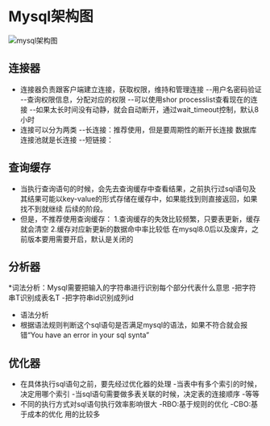 # Mysql架构图
![mysql架构图](D:\IT\demo-code\src\main\java\com\example\demo\lpj\mysql架构图.png)
## 连接器
* 连接器负责跟客户端建立连接，获取权限，维持和管理连接
  --用户名密码验证
  --查询权限信息，分配对应的权限
  --可以使用shor processlist查看现在的连接
  --如果太长时间没有动静，就会自动断开，通过wait_timeout控制，默认8小时
* 连接可以分为两类
  --长连接：推荐使用，但是要周期性的断开长连接
          数据库连接池就是长连接
  --短链接：

## 查询缓存
* 当执行查询语句的时候，会先去查询缓存中查看结果，之前执行过sql语句及其结果可能以key-value的形式存储在缓存中，如果能找到则直接返回，如果找不到就继续
  后续的阶段。
* 但是，不推荐使用查询缓存：
  1.查询缓存的失效比较频繁，只要表更新，缓存就会清空
  2.缓存对应新更新的数据命中率比较低
在mysql8.0后以及废弃，之前版本要用需要开启，默认是关闭的

## 分析器
*词法分析：Mysql需要把输入的字符串进行识别每个部分代表什么意思
         -把字符串T识别成表名T
         -把字符串id识别成列id
* 语法分析
* 根据语法规则判断这个sql语句是否满足mysql的语法，如果不符合就会报错“You have an error in your sql synta”

## 优化器
* 在具体执行sql语句之前，要先经过优化器的处理
  -当表中有多个索引的时候，决定用哪个索引
  -当sql语句需要做多表关联的时候，决定表的连接顺序
  -等等
* 不同的执行方式对sql语句执行效率影响很大
  -RBO:基于规则的优化
  -CBO:基于成本的优化 用的比较多